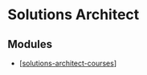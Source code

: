 Solutions Architect
===

Modules
---

- [[solutions-architect-courses]]



[//begin]: # "Autogenerated link references for markdown compatibility"
[solutions-architect-courses]: solutions-architect-courses/solutions-architect-courses.md "Solutions Architect Courses"
[//end]: # "Autogenerated link references"